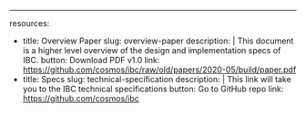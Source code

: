 ---
resources:
  - title: Overview Paper
    slug: overview-paper
    description: |
      This document is a higher level overview of the design and implementation specs of IBC.
    button: Download PDF v1.0
    link: https://github.com/cosmos/ibc/raw/old/papers/2020-05/build/paper.pdf
  - title: Specs
    slug: technical-specification
    description: |
      This link will take you to the IBC technical specifications
    button: Go to GitHub repo
    link: https://github.com/cosmos/ibc

